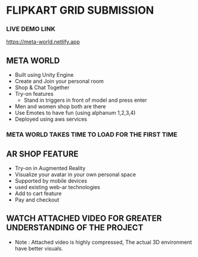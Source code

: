 # FLIPKART GRID SUBMISSION

### LIVE DEMO LINK
<a href = "https://meta-world.netlify.app/index.html" target="_blank">https://meta-world.netlify.app</a>

## META WORLD
 - Built using Unity Engine
 - Create and Join your personal room
 - Shop & Chat Together
 - Try-on features 
    - Stand in triggers in front of model and press enter
 - Men and women shop both are there
 - Use Emotes to have fun (using alphanum 1,2,3,4)
 - Deployed using aws services

### META WORLD TAKES TIME TO LOAD FOR THE FIRST TIME

## AR SHOP FEATURE

- Try-on in Augmented Reality
- Visualize your avatar in your own personal space
- Supported by mobile devices
- used existing web-ar technologies
- Add to cart feature
- Pay and checkout

## WATCH ATTACHED VIDEO FOR GREATER UNDERSTANDING OF THE PROJECT
- Note : Attached video is highly compressed, The actual 3D environment have better visuals. 